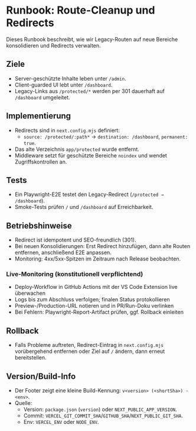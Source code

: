 # Runbook: Route-Cleanup und Redirects

Dieses Runbook beschreibt, wie wir Legacy-Routen auf neue Bereiche konsolidieren und Redirects
verwalten.

## Ziele

- Server-geschützte Inhalte leben unter `/admin`.
- Client-guarded UI lebt unter `/dashboard`.
- Legacy-Links aus `/protected/*` werden per 301 dauerhaft auf `/dashboard` umgeleitet.

## Implementierung

- Redirects sind in `next.config.mjs` definiert:
  - `source: /protected/:path*` → `destination: /dashboard`, `permanent: true`.
- Das alte Verzeichnis `app/protected` wurde entfernt.
- Middleware setzt für geschützte Bereiche `noindex` und wendet Zugriffskontrollen an.

## Tests

- Ein Playwright-E2E testet den Legacy-Redirect (`/protected → /dashboard`).
- Smoke-Tests prüfen `/` und `/dashboard` auf Erreichbarkeit.

## Betriebshinweise

- Redirect ist idempotent und SEO-freundlich (301).
- Bei neuen Konsolidierungen: Erst Redirect hinzufügen, dann alte Routen entfernen, anschließend E2E
  anpassen.
- Monitoring: 4xx/5xx-Spitzen im Zeitraum nach Release beobachten.

### Live-Monitoring (konstitutionell verpflichtend)

- Deploy-Workflow in GitHub Actions mit der VS Code Extension live überwachen
- Logs bis zum Abschluss verfolgen; finalen Status protokollieren
- Preview-/Production-URL notieren und in PR/Run-Doku verlinken
- Bei Fehlern: Playwright-Report-Artifact prüfen, ggf. Rollback einleiten

## Rollback

- Falls Probleme auftreten, Redirect-Eintrag in `next.config.mjs` vorübergehend entfernen oder Ziel
  auf `/` ändern, dann erneut bereitstellen.

## Version/Build-Info

- Der Footer zeigt eine kleine Build-Kennung: `v<version> (<shortSha>) · <env>`.
- Quelle:
  - Version: `package.json` (`version`) oder `NEXT_PUBLIC_APP_VERSION`.
  - Commit: `VERCEL_GIT_COMMIT_SHA`/`GITHUB_SHA`/`NEXT_PUBLIC_GIT_SHA`.
  - Env: `VERCEL_ENV` oder `NODE_ENV`.
